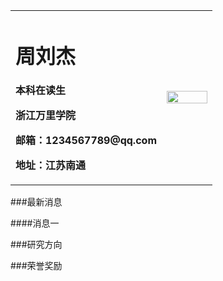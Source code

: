 <table border="0">
  <tr>
    <td width="75%">
      <h1>周刘杰</h1>
      <p><b>本科在读生</b></p>
      <p><b>浙江万里学院</b></p>
      <p><b>邮箱：1234567789@qq.com</b></p>
      <p><b>地址：江苏南通</b></p>
    </td>
    <td width="25%">
      <img src="/zhengjianzhao.jpg" width="100%">      
    </td>
  </tr>
</table>
###最新消息

####消息一

###研究方向

###荣誉奖励
